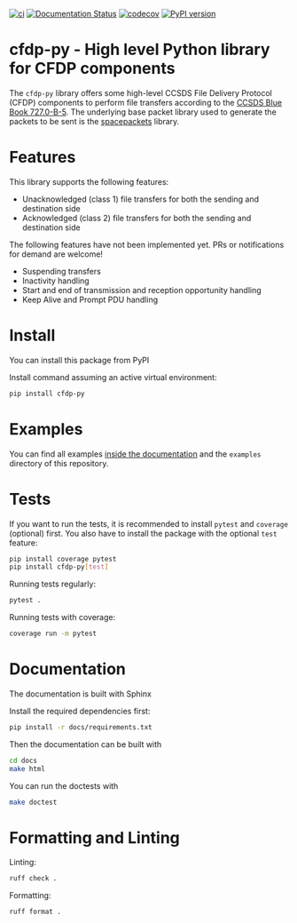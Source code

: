[![ci](https://github.com/us-irs/cfdp-py/actions/workflows/ci.yml/badge.svg)](https://github.com/us-irs/cfdp-py/actions/workflows/ci.yml)
[![Documentation Status](https://readthedocs.org/projects/cfdp-py/badge/?version=latest)](https://cfdp-py.readthedocs.io/en/latest/?badge=latest)
[![codecov](https://codecov.io/gh/us-irs/cfdp-py/graph/badge.svg?token=FBL1NR54BI)](https://codecov.io/gh/us-irs/cfdp-py)
[![PyPI version](https://badge.fury.io/py/cfdp-py.svg)](https://badge.fury.io/py/cfdp-py)

cfdp-py - High level Python library for CFDP components
======================

The `cfdp-py` library offers some high-level CCSDS File Delivery Protocol (CFDP) components to
perform file transfers according to the [CCSDS Blue Book 727.0-B-5](https://public.ccsds.org/Pubs/727x0b5.pdf).
The underlying base packet library used to generate the packets to be sent is the
[spacepackets](https://github.com/us-irs/spacepackets-py) library.

# Features

This library supports the following features:

- Unacknowledged (class 1) file transfers for both the sending and destination side
- Acknowledged (class 2) file transfers for both the sending and destination side

The following features have not been implemented yet. PRs or notifications for demand are welcome!

- Suspending transfers
- Inactivity handling
- Start and end of transmission and reception opportunity handling
- Keep Alive and Prompt PDU handling

# Install

You can install this package from PyPI

Install command assuming an active virtual environment:

```sh
pip install cfdp-py
```


# Examples

You can find all examples [inside the documentation](https://cfdp-py.readthedocs.io/en/latest/examples.html)
and the `examples` directory of this repository.

# Tests

If you want to run the tests, it is recommended to install `pytest` and `coverage` (optional)
first. You also have to install the package with the optional `test` feature:

```sh
pip install coverage pytest
pip install cfdp-py[test]
```

Running tests regularly:

```sh
pytest .
```

Running tests with coverage:

```sh
coverage run -m pytest
```

# Documentation

The documentation is built with Sphinx

Install the required dependencies first:

```sh
pip install -r docs/requirements.txt
```

Then the documentation can be built with

```sh
cd docs
make html
```

You can run the doctests with

```sh
make doctest
```

# Formatting and Linting

Linting:

```sh
ruff check .
```

Formatting:

```sh
ruff format .
```
